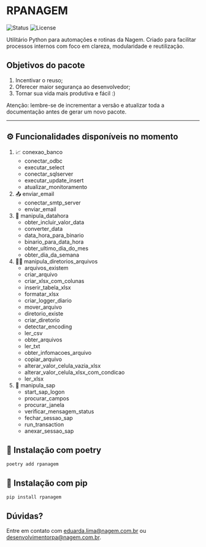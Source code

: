 # RPANAGEM

![Status](https://img.shields.io/badge/status-experimental-orange)
![License](https://img.shields.io/badge/license-MIT-blue)

Utilitário Python para automações e rotinas da Nagem. Criado para facilitar processos internos com foco em clareza, modularidade e reutilização.

## Objetivos do pacote
1. Incentivar o reuso;
2. Oferecer maior segurança ao desenvolvedor;
3. Tornar sua vida mais produtiva e fácil :)

Atenção: lembre-se de incrementar a versão e atualizar toda a documentação antes de gerar um novo pacote.

---

## ⚙️ Funcionalidades disponíveis no momento
1. 📈 conexao_banco
    - conectar_odbc
    - executar_select
    - conectar_sqlserver
    - executar_update_insert
    - atualizar_monitoramento
2. 📤 enviar_email
    - conectar_smtp_server
    - enviar_email
3. 📅 manipula_datahora
    - obter_incluir_valor_data
    - converter_data
    - data_hora_para_binario
    - binario_para_data_hora
    - obter_ultimo_dia_do_mes
    - obter_dia_da_semana
4. 📁📝 manipula_diretorios_arquivos
    - arquivos_existem
    - criar_arquivo
    - criar_xlsx_com_colunas
    - inserir_tabela_xlsx
    - formatar_xlsx
    - criar_logger_diario
    - mover_arquivo
    - diretorio_existe
    - criar_diretorio
    - detectar_encoding
    - ler_csv
    - obter_arquivos
    - ler_txt
    - obter_infomacoes_arquivo
    - copiar_arquivo
    - alterar_valor_celula_vazia_xlsx
    - alterar_valor_celula_xlsx_com_condicao
    - ler_xlsx
5. 🧩 manipula_sap
    - start_sap_logon
    - procurar_campos
    - procurar_janela
    - verificar_mensagem_status
    - fechar_sessao_sap
    - run_transaction
    - anexar_sessao_sap


## 🚀 Instalação com poetry
    poetry add rpanagem


## 🚀 Instalação com pip
    pip install rpanagem



## Dúvidas?
Entre em contato com eduarda.lima@nagem.com.br ou desenvolvimentorpa@nagem.com.br.
